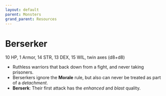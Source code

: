 ```yaml
---
layout: default
parent: Monsters
grand_parent: Resources
---
```


# Berserker

10 HP, 1 Armor, 14 STR, 13 DEX, 15 WIL, twin axes (d8+d8)

- Ruthless warriors that back down from a fight, and never taking prisoners.
- Berserkers ignore the **Morale** rule, but also can never be treated as part of a _detachment_.
- **Berserk**: Their first attack has the _enhanced_ and _blast_ quality. 
